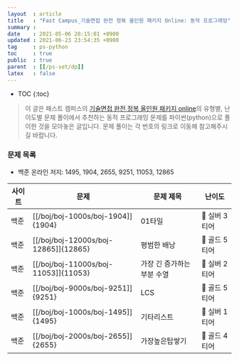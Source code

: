 ```yaml
---
layout  : article
title   : "Fast Campus_기술면접 완전 정복 올인원 패키지 Online: 동적 프로그래밍"
summary : 
date    : 2021-05-06 20:15:01 +0900
updated : 2021-06-23 23:54:35 +0900
tag     : ps-python
toc     : true
public  : true
parent  : [[/ps-set/dp]]
latex   : false
---
```

* TOC
{:toc}

> 이 글은 패스트 캠퍼스의 [기술면접 완전 정복 올인원 패키지 online](https://fastcampus.co.kr/dev_online_algo)의 유형별, 난이도별 문제 풀이에서 추천하는 동적 프로그래밍 문제를 파이썬(python)으로 풀이한 것을 모아놓은 글입니다. 문제 풀이는 각 번호의 링크로 이동해 참고해주시길 바랍니다.

### 문제 목록

* 백준 온라인 저지: 1495, 1904, 2655, 9251, 11053, 12865

| 사이트 | 문제                                 | 문제 제목                  | 난이도          |
| ------ | ------------------------------------ | -------------------------- | --------------- |
| 백준   | [[/boj/boj-1000s/boj-1904]]{1904}    | 01타일                     | 🥈 실버 3티어   |
| 백준   | [[/boj/boj-12000s/boj-12865]]{12865} | 평범한 배낭                | 🥇 골드 5티어   |
| 백준   | [[/boj/boj-11000s/boj-11053]]{11053} | 가장 긴 증가하는 부분 수열 | 🥈 실버 2티어   |
| 백준   | [[/boj/boj-9000s/boj-9251]]{9251}    | LCS                        | 🥇 골드 5티어   |
| 백준   | [[/boj/boj-1000s/boj-1495]]{1495}    | 기타리스트                 | 🥈 실버 1티어   |
| 백준   | [[/boj/boj-2000s/boj-2655]]{2655}    | 가장높은탑쌓기             | 🥇 골드 4티어   |
